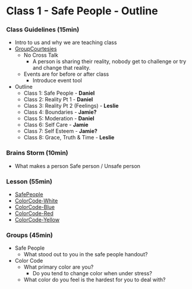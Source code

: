 # Class 1 - Safe People - Outline
### Class Guidelines (15min)
* Intro to us and why we are teaching class
* [GroupCourtesies](/changesthatheal/C1-SafePeople/GroupCourtesies/)
	* No Cross Talk
		* A person is sharing their reality, nobody get to challenge or try and change that reality.
	* Events are for before or after class
		* Introduce event tool
* Outline 
	*	Class 1: Safe People - **Daniel**
	*	Class 2: Reality Pt 1 - **Daniel**
	*	Class 3: Reality Pt 2 (Feelings) - **Leslie**
	*	Class 4: Boundaries - **Jamie?**
	*	Class 5: Moderation - **Daniel**
	*	Class 6: Self Care - **Jamie**
	*	Class 7: Self Esteem - **Jamie?**
	*	Class 8: Grace, Truth & Time - **Leslie**

### Brains Storm (10min)
* What makes a person Safe person / Unsafe person

### Lesson (55min)
* [SafePeople](/changesthatheal/C1-SafePeople/SafePeople/)
* [ColorCode-White](/changesthatheal/C1-SafePeople/ColorCode-White/)
* [ColorCode-Blue](/changesthatheal/C1-SafePeople/ColorCode-Blue/)
* [ColorCode-Red](/changesthatheal/C1-SafePeople/ColorCode-Red/)
* [ColorCode-Yellow](/changesthatheal/C1-SafePeople/ColorCode-Yellow/)

### Groups (45min)
* Safe People
	* What stood out to you in the safe people handout?
* Color Code
	* What primary color are you?
		* Do you tend to change color when under stress?
	* What color do you feel is the hardest for you to deal with?